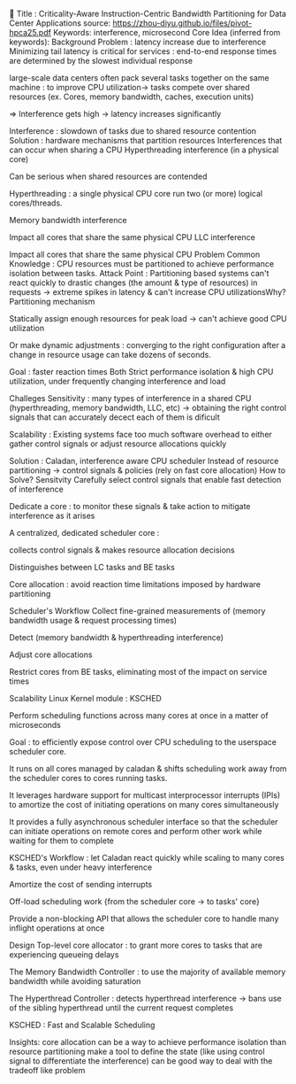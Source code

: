 📄 Title : Criticality-Aware Instruction-Centric Bandwidth Partitioning for Data Center Applications
source: https://zhou-diyu.github.io/files/pivot-hpca25.pdf
Keywords: interference, microsecond
Core Idea (inferred from keywords):
Background
Problem : latency increase due to interference
Minimizing tail latency is critical for services : end-to-end response times are determined by the slowest individual response

large-scale data centers often pack several tasks together on the same machine : to improve CPU utilization-> tasks compete over shared resources (ex. Cores, memory bandwidth, caches, execution units)

=> Interference gets high -> latency increases significantly

Interference : slowdown of tasks due to shared resource contention
Solution : hardware mechanisms that partition resources
Interferences that can occur when sharing a CPU
Hyperthreading interference (in a physical core)

Can be serious when shared resources are contended

Hyperthreading : a single physical CPU core run two (or more) logical cores/threads.

Memory bandwidth interference

Impact all cores that share the same physical CPU
LLC interference

Impact all cores that share the same physical CPU
Problem
Common Knowledge : CPU resources must be partitioned to achieve performance isolation between tasks.
Attack Point
: Partitioning based systems can't react quickly to drastic changes (the amount & type of resources) in requests -> extreme spikes in latency & can't increase CPU utilizationsWhy? Partitioning mechanism

Statically assign enough resources for peak load -> can't achieve good CPU utilization

Or make dynamic adjustments : converging to the right configuration after a change in resource usage can take dozens of seconds.

Goal : faster reaction times
Both Strict performance isolation & high CPU utilization, under frequently changing interference and load

Challeges
Sensitivity : many types of interference in a shared CPU (hyperthreading, memory bandwidth, LLC, etc) -> obtaining the right control signals that can accurately decect each of them is dificult

Scalability : Existing systems face too much software overhead to either gather control signals or adjust resource allocations quickly

Solution : Caladan, interference aware CPU scheduler
Instead of resource partitioning -> control signals & policies (rely on fast core allocation)
How to Solve?
Sensitvity
Carefully select control signals that enable fast detection of interference

Dedicate a core : to monitor these signals & take action to mitigate interference as it arises

A centralized, dedicated scheduler core :

collects control signals & makes resource allocation decisions

Distinguishes between LC tasks and BE tasks

Core allocation : avoid reaction time limitations imposed by hardware partitioning

Scheduler's Workflow
Collect fine-grained measurements of (memory bandwidth usage & request processing times)

Detect (memory bandwidth & hyperthreading interference)

Adjust core allocations

Restrict cores from BE tasks, eliminating most of the impact on service times

Scalability
Linux Kernel module : KSCHED

Perform scheduling functions across many cores at once in a matter of microseconds

Goal : to efficiently expose control over CPU scheduling to the userspace scheduler core.

It runs on all cores managed by caladan & shifts scheduling work away from the scheduler cores to cores running tasks.

It leverages hardware support for multicast interprocessor interrupts (IPIs) to amortize the cost of initiating operations on many cores simultaneously

It provides a fully asynchronous scheduler interface so that the scheduler can initiate operations on remote cores and perform other work while waiting for them to complete

KSCHED's Workflow
: let Caladan react quickly while scaling to many cores & tasks, even under heavy interference

Amortize the cost of sending interrupts

Off-load scheduling work {from the scheduler core -> to tasks' core}

Provide a non-blocking API that allows the scheduler core to handle many inflight operations at once

Design
Top-level core allocator : to grant more cores to tasks that are experiencing queueing delays

The Memory Bandwidth Controller : to use the majority of available memory bandwidth while avoiding saturation

The Hyperthread Controller : detects hyperthread interference -> bans use of the sibling hyperthread until the current request completes

KSCHED : Fast and Scalable Scheduling




Insights:
core allocation can be a way to achieve performance isolation than resource partitioning
make a tool to define the state (like using control signal to differentiate the interference) can be good way to deal with the tradeoff like problem
